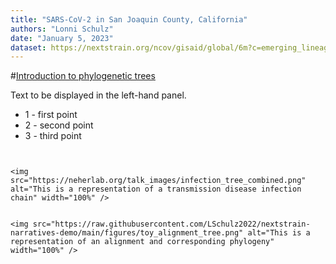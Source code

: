 ```yaml
---
title: "SARS-CoV-2 in San Joaquin County, California"
authors: "Lonni Schulz"
date: "January 5, 2023"
dataset: https://nextstrain.org/ncov/gisaid/global/6m?c=emerging_lineage&d=tree,frequencies&m=div&p=full)
---
```


#[Introduction to phylogenetic trees](https://nextstrain.org/ncov/gisaid/global/6m?c=emerging_lineage&d=tree,frequencies&m=div&p=full)

Text to be displayed in the left-hand panel.

- 1 - first point
- 2 - second point
- 3 - third point

```auspiceMainDisplayMarkdown


<img src="https://neherlab.org/talk_images/infection_tree_combined.png" alt="This is a representation of a transmission disease infection chain" width="100%" />


<img src="https://raw.githubusercontent.com/LSchulz2022/nextstrain-narratives-demo/main/figures/toy_alignment_tree.png" alt="This is a representation of an alignment and corresponding phylogeny" width="100%" />





```
